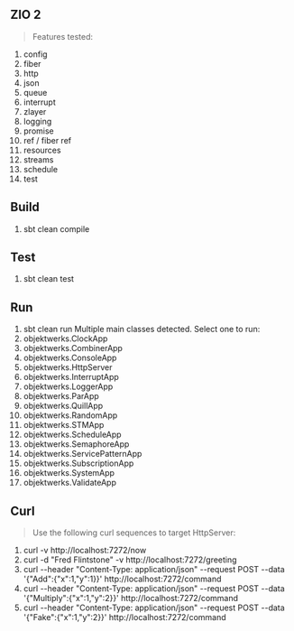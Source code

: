 ZIO 2
-----
>Features tested:
1. config
2. fiber
3. http
4. json
5. queue
6. interrupt
7. zlayer
8. logging
9. promise
10. ref / fiber ref
11. resources
12. streams
13. schedule
14. test

Build
-----
1. sbt clean compile

Test
----
1. sbt clean test

Run
---
1. sbt clean run
Multiple main classes detected. Select one to run:
1. objektwerks.ClockApp
2. objektwerks.CombinerApp
3. objektwerks.ConsoleApp
4. objektwerks.HttpServer
5. objektwerks.InterruptApp
6. objektwerks.LoggerApp
7. objektwerks.ParApp
8. objektwerks.QuillApp
9. objektwerks.RandomApp
10. objektwerks.STMApp
11. objektwerks.ScheduleApp
12. objektwerks.SemaphoreApp
13. objektwerks.ServicePatternApp
14. objektwerks.SubscriptionApp
15. objektwerks.SystemApp
16. objektwerks.ValidateApp

Curl
----
>Use the following curl sequences to target HttpServer:
1. curl -v http://localhost:7272/now
2. curl -d "Fred Flintstone" -v http://localhost:7272/greeting
3. curl --header "Content-Type: application/json" --request POST --data '{"Add":{"x":1,"y":1}}' http://localhost:7272/command
4. curl --header "Content-Type: application/json" --request POST --data '{"Multiply":{"x":1,"y":2}}' http://localhost:7272/command
5. curl --header "Content-Type: application/json" --request POST --data '{"Fake":{"x":1,"y":2}}' http://localhost:7272/command